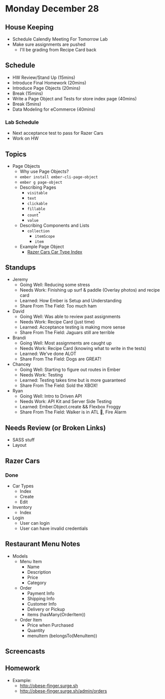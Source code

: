 # Monday December 28

## House Keeping

- Schedule Calendly Meeting For Tomorrow Lab
- Make sure assignments are pushed
  * I'll be grading from Recipe Card back

## Schedule

- HW Review/Stand Up (15mins)
- Introduce Final Homework (20mins)
- Introduce Page Objects (20mins)
- Break (15mins)
- Write a Page Object and Tests for store index page (40mins)
- Break (5mins)
- Data Modeling for eCommerce (40mins)

### Lab Schedule

- Next acceptance test to pass for Razer Cars
- Work on HW

## Topics

- Page Objects
  * Why use Page Objects?
  * `ember install ember-cli-page-object`
  * `ember g page-object`
  * Describing Pages
    * `visitable`
    * `text`
    * `clickable`
    * `fillable`
    * `count`<sup>*</sup>
    * `value`
  * Describing Components and Lists
    * `collection`
      * `itemScope`
      * `item`
  * Example Page Object
    - [Razer Cars Car Type Index](https://github.com/TIY-LR-FEE-2015-Fall/razer-cars-app/blob/master/tests/acceptance/car-types/index-test.js#L6)

## Standups

* Jeremy
  - Going Well: Reducing some stress
  - Needs Work: Finishing up surf & paddle (Overlay photos) and recipe card
  - Learned: How Ember is Setup and Understanding
  - Share From The Field: Too much ham
* David
  - Going Well: Was able to review past assignments
  - Needs Work: Recipe Card (just time)
  - Learned: Acceptance testing is making more sense
  - Share From The Field: Jaguars still are terrible
* Brandi
  - Going Well: Most assignments are caught up
  - Needs Work: Recipe Card (knowing what to write in the tests)
  - Learned: We've done ALOT
  - Share From The Field: Dogs are GREAT!
* Chancey
  - Going Well: Starting to figure out routes in Ember
  - Needs Work: Testing
  - Learned: Testing takes time but is more guaranteed
  - Share From The Field: Sold the XBOX!
* Ryan
  - Going Well: Intro to Driven API
  - Needs Work: API Kit and Server Side Testing
  - Learned: Ember.Object.create && Flexbox Froggy
  - Share From The Field: Walker is in ATL 😬, Fire Alarm

## Needs Review (or Broken Links)

- SASS stuff
- Layout

## Razer Cars

### Done

* Car Types
  - Index
  - Create
  - Edit
* Inventory
  - Index
* Login
  - User can login
  - User can have invalid credentials

## Restaurant Menu Notes

* Models
  - Menu Item
    * Name
    * Description
    * Price
    * Category
  - Order
    * Payment Info
    * Shipping Info
    * Customer Info
    * Delivery or Pickup
    * items (hasMany(OrderItem))
  - Order Item
    * Price when Purchased
    * Quantity
    * menuItem (belongsTo(MenuItem))

## Screencasts


## Homework

* Example:
  - http://obese-finger.surge.sh
  - http://obese-finger.surge.sh/admin/orders
